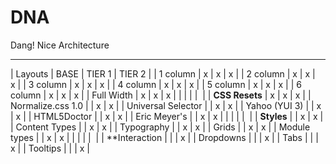 # DNA #
Dang! Nice Architecture

---


| Layouts | BASE | TIER 1 | TIER 2 |
| 1 column | x | x | x |
| 2 column | x | x | x |
| 3 column | x | x | x |
| 4 column | x | x | x |
| 5 column | x | x | x |
| 6 column | x | x | x |
| Full Width | x | x | x |
|  |  |  |  |
| **CSS Resets** | x | x | x |
| Normalize.css 1.0 |  | x | x |
| Universal Selector |  | x | x |
| Yahoo (YUI 3) |  | x | x |
| HTML5Doctor |  | x | x |
| Eric Meyer's |  | x | x |
|  |  |  |  |
| **Styles** |  | x | x |
| Content Types |  | x | x |
| Typography |  | x | x |
| Grids |  | x | x |
| Module types |  | x | x |
|  |  |  |  |
| **Interaction |  |  | x |
| Dropdowns |  |  | x |
| Tabs |  |  | x |
| Tooltips | | | x |